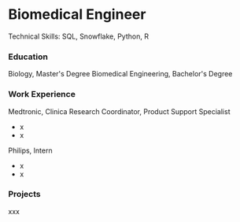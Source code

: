 # Biomedical Engineer
Technical Skills: SQL, Snowflake, Python, R

### Education
Biology, Master's Degree
Biomedical Engineering, Bachelor's Degree

### Work Experience
Medtronic, Clinica Research Coordinator, Product Support Specialist
- x
- x

Philips, Intern
- x
- x

### Projects
xxx
